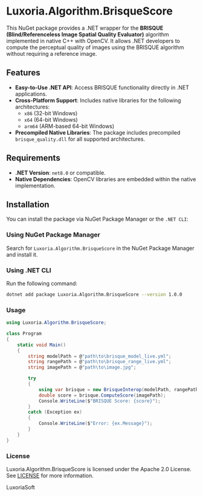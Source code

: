 # Luxoria.Algorithm.BrisqueScore

This NuGet package provides a .NET wrapper for the **BRISQUE (Blind/Referenceless Image Spatial Quality Evaluator)** algorithm implemented in native C++ with OpenCV. It allows .NET developers to compute the perceptual quality of images using the BRISQUE algorithm without requiring a reference image.

## Features
- **Easy-to-Use .NET API**: Access BRISQUE functionality directly in .NET applications.
- **Cross-Platform Support**: Includes native libraries for the following architectures:
  - `x86` (32-bit Windows)
  - `x64` (64-bit Windows)
  - `arm64` (ARM-based 64-bit Windows)
- **Precompiled Native Libraries**: The package includes precompiled `brisque_quality.dll` for all supported architectures.

## Requirements
- **.NET Version**: `net8.0` or compatible.
- **Native Dependencies**: OpenCV libraries are embedded within the native implementation.

## Installation
You can install the package via NuGet Package Manager or the `.NET CLI`:

### Using NuGet Package Manager
Search for `Luxoria.Algorithm.BrisqueScore` in the NuGet Package Manager and install it.

### Using .NET CLI
Run the following command:
```bash
dotnet add package Luxoria.Algorithm.BrisqueScore --version 1.0.0
```

### Usage
```csharp	
using Luxoria.Algorithm.BrisqueScore;

class Program
{
    static void Main()
    {
        string modelPath = @"path\to\brisque_model_live.yml";
        string rangePath = @"path\to\brisque_range_live.yml";
        string imagePath = @"path\to\image.jpg";

        try
        {
            using var brisque = new BrisqueInterop(modelPath, rangePath);
            double score = brisque.ComputeScore(imagePath);
            Console.WriteLine($"BRISQUE Score: {score}");
        }
        catch (Exception ex)
        {
            Console.WriteLine($"Error: {ex.Message}");
        }
    }
}
```

### License
Luxoria.Algorithm.BrisqueScore is licensed under the Apache 2.0 License. See [LICENSE](LICENSE) for more information.

LuxoriaSoft